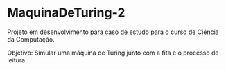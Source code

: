 # MaquinaDeTuring-2

Projeto em desenvolvimento para caso de estudo para o curso de Ciência da Computação.

Objetivo: Simular uma máquina de Turing junto com a fita e o processo de leitura.
